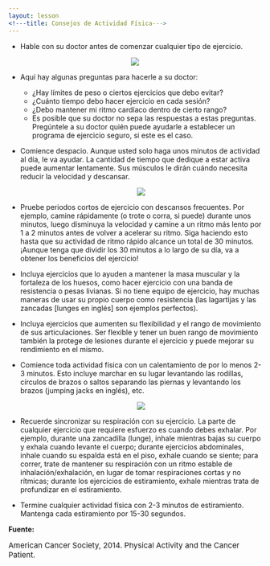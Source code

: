 ```yaml
---
layout: lesson
<!---title: Consejos de Actividad Física--->
---
```


* Hable con su doctor antes de comenzar cualquier tipo de ejercicio.

<p align="center">
<img src="https://scnslabutsa.github.io/myhthelperEduContent/Images/talkingwithdoctor.PNG"/>	
</p>

* Aquí hay algunas preguntas para hacerle a su doctor:
    - ¿Hay límites de peso o ciertos ejercicios que debo evitar?
    - ¿Cuánto tiempo debo hacer ejercicio en cada sesión?
    - ¿Debo mantener mi ritmo cardíaco dentro de cierto rango?
    - Es posible que su doctor no sepa las respuestas a estas preguntas. Pregúntele a su doctor quién puede ayudarle a establecer un programa de ejercicio seguro, si este es el caso.

* Comience despacio. Aunque usted solo haga unos minutos de actividad al día, le va ayudar. La cantidad de tiempo que dedique a estar activa puede aumentar lentamente. Sus músculos le dirán cuándo necesita reducir la velocidad y descansar.

  <p align="center">
  <img src="https://scnslabutsa.github.io/myhthelperEduContent/Images/Latina exerciser istock 2012.jpg"/>	
  </p>

* Pruebe periodos cortos de ejercicio con descansos frecuentes. Por ejemplo, camine rápidamente (o trote o corra, si puede) durante unos minutos, luego disminuya la velocidad y camine a un ritmo más lento por 1 a 2 minutos antes de volver a acelerar su ritmo. Siga haciendo esto hasta que su actividad de ritmo rápido alcance un total de 30 minutos. ¡Aunque tenga que dividir los 30 minutos a lo largo de su día, va a obtener los beneficios del ejercicio!

* Incluya ejercicios que lo ayuden a mantener la masa muscular y la fortaleza de los huesos, como hacer ejercicio con una banda de resistencia o pesas livianas. Si no tiene equipo de ejercicio, hay muchas maneras de usar su propio cuerpo como resistencia (las lagartijas y las zancadas [lunges en inglés] son ejemplos perfectos).

* Incluya ejercicios que aumenten su flexibilidad y el rango de movimiento de sus articulaciones. Ser flexible y tener un buen rango de movimiento también la protege de lesiones durante el ejercicio y puede mejorar su rendimiento en el mismo.

* Comience toda actividad física con un calentamiento de por lo menos 2-3 minutos. Esto incluye marchar en su lugar levantando las rodillas, círculos de brazos o saltos separando las piernas y levantando los brazos (jumping jacks en inglés), etc.

  <p align="center">
  <img src="https://scnslabutsa.github.io/myhthelperEduContent/Images/walking-legs-warmups-autumn.jpg"/>	
  </p>

* Recuerde sincronizar su respiración con su ejercicio. La parte de cualquier ejercicio que requiere esfuerzo es cuando debes exhalar. Por ejemplo, durante una zancadilla (lunge), inhale mientras bajas su cuerpo y exhala cuando levante el cuerpo; durante ejercicios abdominales, inhale cuando su espalda está en el piso, exhale cuando se siente; para correr, trate de mantener su respiración con un ritmo estable de inhalación/exhalación, en lugar de tomar respiraciones cortas y no rítmicas; durante los ejercicios de estiramiento, exhale mientras trata de profundizar en el estiramiento.

* Termine cualquier actividad física con 2-3 minutos de estiramiento. Mantenga cada estiramiento por 15-30 segundos.

**Fuente:**

<span style="font-size:15px;">American Cancer Society, 2014. Physical Activity and the Cancer Patient.</span>